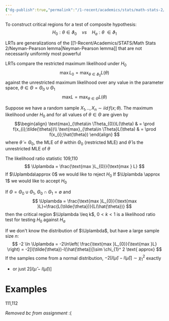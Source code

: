 ```yaml
---
{"dg-publish":true,"permalink":"/1-recent/academics/stats/math-stats-2/likelihood-ratio-test/","created":"2025-03-18T20:06:28.913-04:00","updated":"2025-07-07T17:32:42.464-04:00"}
---
```


To construct critical regions for a test of composite hypothesis:
$$
H_{0}: \theta\in \vartheta_{0}\quad vs\quad H_{a}: \theta\ \in \vartheta_{1}
$$

LRTs are generalizations of the [[1-Recent/Academics/STATS/Math Stats 2/Neyman-Pearson lemma\|Neyman-Pearson lemma]] that are not necessarily uniformly most powerful

LRTs compare the restricted maximum likelihood under $H_{0}$ 
$$
\text{max}\,L_{0}=\text{max}_{\theta\in\vartheta_{0}}L(\theta)
$$
against the unrestricted maximum likelihood over any value in the parameter space, $\theta\in\Theta=\Theta_{0}\cup\Theta_{1}$
$$
\text{max}L=\text{max}_{\theta\in\Theta}L(\theta)
$$

Suppose we have a random sample $X_{1},..,X_{n}\sim iid\, f(x;\theta)$. The maximum likelihood under $H_{0}$ and for all values of $\theta\in \Theta$ are given by
$$\begin{align} 
\text{max}_{\theta\in \Theta_{0}}L(\theta) & = \prod f(x_{i};\tilde{\theta})\\
\text{max}_{\theta\in \Theta}L(\theta) & = \prod f(x_{i};\hat{\theta})
\end{align}
$$
where $\tilde{\theta}=\Theta_{0}$, the MLE of $\theta$ within $\Theta_{0}$ (restricted MLE) and $\hat{\theta}$ is the unrestricted MLE of $\theta$

The likelihood ratio statistic     109,110
$$
\Uplambda = \frac{\text{max }L_{0}}{\text{max } L}
$$
If $\Uplambda\approx 0$ we would like to reject $H_{0}$
If $\Uplambda \approx 1$ we would like to accept $H_{0}$



If $\Theta=\Theta_{0} \cup \Theta_{1}$, $\Theta_{0}\cap \Theta_{1}= \emptyset$ and
$$
\Uplambda = \frac{\text{max }L_{0}}{\text{max }L}=\frac{L(\tilde{\theta})}{L(\hat{\theta})}
$$
then the critical region $\Uplambda \leq k$, $0<k<1$ is a likelihood ratio test for testing $H_{0}$ against $H_{a}$

If we don't know the distribution of $\Uplambda$, but have a large sample size $n$:
$$
-2 \ln \Uplambda = -2\ln\left( \frac{\text{max }L_{0}}{\text{max }L} \right) = -2[l(\tilde{\theta})-l(\hat{\theta})]\sim \chi_{1}^ 2 \text{ approx}
$$
If the samples come from a normal distribution, $-2[l(\tilde{\mu})-l(\hat{\mu})]\sim \chi_{1}^ 2$ exactly
- or just $2[l(\hat{\mu}-l(\tilde{\mu}))]$
# Examples
111,112



*Removed bc from assignment*
:(